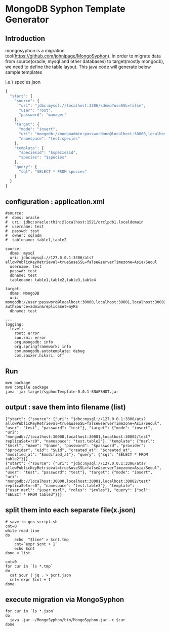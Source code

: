 # MongoDB Syphon Template Generator

## Introduction
mongosyphon is a migration tool(https://github.com/johnlpage/MongoSyphon).
In order to migrate data from source(oracle, mysql and other databases) to target(mostly mongodb), we need to define the table layout.
This java code will generate below sample templates

i.e.) species.json
```javascript
{
  "start": {
    "source": {
      "uri": "jdbc:mysql://localhost:3306/sdemo?useSSL=false",
      "user": "root",
      "password": "manager"
    },
    "target": {
      "mode": "insert",
      "uri": "mongodb://mongoadmin:passwordone@localhost:30000,localhost:30001,localhost:30002/test?authSource=admin&replicaSet=myRS",
      "namespace": "test.species"
    },
    "template": {
      "speciesid": "$speciesid",
      "species": "$species"
    },
    "query": {
      "sql": "SELECT * FROM species"
    }
  }
}
```

## configuration : application.xml
```
#source:
#  dbms: oracle
#  uri: jdbc:oracle:thin:@localhost:1521/orclpdb1.localdomain
#  username: test
#  passwd: test
#  owner: sqladm
#  tablename: table1,table2

source:
  dbms: mysql
  uri: jdbc:mysql://127.0.0.1:3306/ats?allowPublicKeyRetrieval=true&useSSL=false&serverTimezone=Asia/Seoul
  username: test
  passwd: test
  dbname: test
  tablename: table1,table2,table3,table4

target:
  dbms: MongoDB
  uri: mongodb://user:password@localhost:30000,localhost:30001,localhost:30002/test?authSource=admin&replicaSet=myRS
  dbname: test

---
logging:
  level:
    root: error
    sun.rmi: error
    org.mongodb: info
    org.springframework: info
    com.mongodb.autotemplate: debug
    com.zaxxer.hikari: off
```

## Run
```console
mvn package
mvn compile package
java -jar target/syphonTemplate-0.0.1-SNAPSHOT.jar
```
## output : save them into filename (list)
```{"start": {"source": {"uri": "jdbc:mysql://127.0.0.1:3306/ats?allowPublicKeyRetrieval=true&useSSL=false&serverTimezone=Asia/Seoul", "user": "test", "password": "test"}, "target": {"mode": "insert", "uri": "mongodb://localhost:30000,localhost:30001,localhost:30002/test?replicaSet=rs0", "namespace": "test.table1"}, "template": {"user_id": "$user_id", "jongmok_cd": "$jongmok_cd", "jongmok_name": "$jongmok_name", "priority": "$priority", "buy_amt": "$buy_amt", "buy_price": "$buy_price", "target_price": "$target_price", "cut_loss_price": "$cut_loss_price", "buy_trd_yn": "$buy_trd_yn", "sell_trd_yn": "$sell_trd_yn", "inst_id": "$inst_id", "inst_dtm": "$inst_dtm", "updt_id": "$updt_id", "updt_dtm": "$updt_dtm"}, "query": {"sql": "SELECT * FROM table1"}}}
{"start": {"source": {"uri": "jdbc:mysql://127.0.0.1:3306/ats?allowPublicKeyRetrieval=true&useSSL=false&serverTimezone=Asia/Seoul", "user": "test", "password": "test"}, "target": {"mode": "insert", "uri": "mongodb://localhost:30000,localhost:30001,localhost:30002/test?replicaSet=rs0", "namespace": "test.table2"}, "template": {"msrl": "$msrl", "name": "$name", "password": "$password", "provider": "$provider", "uid": "$uid", "created_at": "$created_at", "modified_at": "$modified_at"}, "query": {"sql": "SELECT * FROM table2"}}}
{"start": {"source": {"uri": "jdbc:mysql://127.0.0.1:3306/ats?allowPublicKeyRetrieval=true&useSSL=false&serverTimezone=Asia/Seoul", "user": "test", "password": "test"}, "target": {"mode": "insert", "uri": "mongodb://localhost:30000,localhost:30001,localhost:30002/test?replicaSet=rs0", "namespace": "test.table3"}, "template": {"user_msrl": "$user_msrl", "roles": "$roles"}, "query": {"sql": "SELECT * FROM table3"}}}
```

## split them into each separate file(x.json) 

```
# save to gen_script.sh
cnt=0
while read line
do
    echo  "$line" > $cnt.tmp
    cnt=`expr $cnt + 1`
    echo $cnt
done < list

cnt=0
for cur in `ls *.tmp`
do
  cat $cur | jq . > $cnt.json
  cnt=`expr $cnt + 1`
done
```



## execute migration via MongoSyphon
```
for cur in `ls *.json`
do
  java -jar ~/MongoSyphon/bin/MongoSyphon.jar -c $cur
done
```
